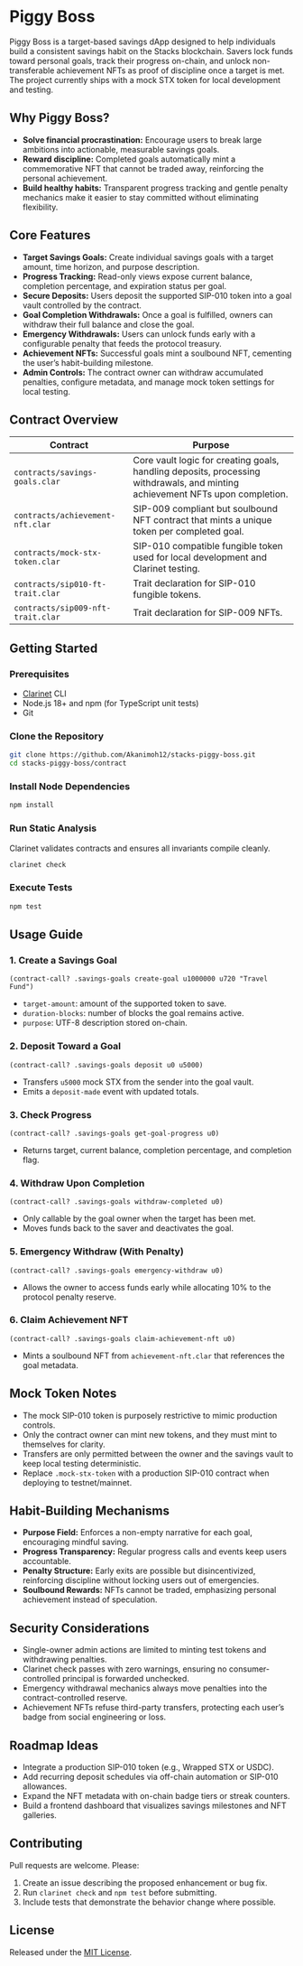 # Piggy Boss

Piggy Boss is a target-based savings dApp designed to help individuals build a consistent savings habit on the Stacks blockchain. Savers lock funds toward personal goals, track their progress on-chain, and unlock non-transferable achievement NFTs as proof of discipline once a target is met. The project currently ships with a mock STX token for local development and testing.

## Why Piggy Boss?
- **Solve financial procrastination:** Encourage users to break large ambitions into actionable, measurable savings goals.
- **Reward discipline:** Completed goals automatically mint a commemorative NFT that cannot be traded away, reinforcing the personal achievement.
- **Build healthy habits:** Transparent progress tracking and gentle penalty mechanics make it easier to stay committed without eliminating flexibility.

## Core Features
- **Target Savings Goals:** Create individual savings goals with a target amount, time horizon, and purpose description.
- **Progress Tracking:** Read-only views expose current balance, completion percentage, and expiration status per goal.
- **Secure Deposits:** Users deposit the supported SIP-010 token into a goal vault controlled by the contract.
- **Goal Completion Withdrawals:** Once a goal is fulfilled, owners can withdraw their full balance and close the goal.
- **Emergency Withdrawals:** Users can unlock funds early with a configurable penalty that feeds the protocol treasury.
- **Achievement NFTs:** Successful goals mint a soulbound NFT, cementing the user’s habit-building milestone.
- **Admin Controls:** The contract owner can withdraw accumulated penalties, configure metadata, and manage mock token settings for local testing.

## Contract Overview

| Contract | Purpose |
| --- | --- |
| `contracts/savings-goals.clar` | Core vault logic for creating goals, handling deposits, processing withdrawals, and minting achievement NFTs upon completion. |
| `contracts/achievement-nft.clar` | SIP-009 compliant but soulbound NFT contract that mints a unique token per completed goal. |
| `contracts/mock-stx-token.clar` | SIP-010 compatible fungible token used for local development and Clarinet testing. |
| `contracts/sip010-ft-trait.clar` | Trait declaration for SIP-010 fungible tokens. |
| `contracts/sip009-nft-trait.clar` | Trait declaration for SIP-009 NFTs. |

## Getting Started

### Prerequisites
- [Clarinet](https://docs.hiro.so/clarinet/getting-started) CLI
- Node.js 18+ and npm (for TypeScript unit tests)
- Git

### Clone the Repository
```bash
git clone https://github.com/Akanimoh12/stacks-piggy-boss.git
cd stacks-piggy-boss/contract
```

### Install Node Dependencies
```bash
npm install
```

### Run Static Analysis
Clarinet validates contracts and ensures all invariants compile cleanly.
```bash
clarinet check
```

### Execute Tests
```bash
npm test
```

## Usage Guide

### 1. Create a Savings Goal
```clarity
(contract-call? .savings-goals create-goal u1000000 u720 "Travel Fund")
```
- `target-amount`: amount of the supported token to save.
- `duration-blocks`: number of blocks the goal remains active.
- `purpose`: UTF-8 description stored on-chain.

### 2. Deposit Toward a Goal
```clarity
(contract-call? .savings-goals deposit u0 u5000)
```
- Transfers `u5000` mock STX from the sender into the goal vault.
- Emits a `deposit-made` event with updated totals.

### 3. Check Progress
```clarity
(contract-call? .savings-goals get-goal-progress u0)
```
- Returns target, current balance, completion percentage, and completion flag.

### 4. Withdraw Upon Completion
```clarity
(contract-call? .savings-goals withdraw-completed u0)
```
- Only callable by the goal owner when the target has been met.
- Moves funds back to the saver and deactivates the goal.

### 5. Emergency Withdraw (With Penalty)
```clarity
(contract-call? .savings-goals emergency-withdraw u0)
```
- Allows the owner to access funds early while allocating 10% to the protocol penalty reserve.

### 6. Claim Achievement NFT
```clarity
(contract-call? .savings-goals claim-achievement-nft u0)
```
- Mints a soulbound NFT from `achievement-nft.clar` that references the goal metadata.

## Mock Token Notes
- The mock SIP-010 token is purposely restrictive to mimic production controls.
- Only the contract owner can mint new tokens, and they must mint to themselves for clarity.
- Transfers are only permitted between the owner and the savings vault to keep local testing deterministic.
- Replace `.mock-stx-token` with a production SIP-010 contract when deploying to testnet/mainnet.

## Habit-Building Mechanisms
- **Purpose Field:** Enforces a non-empty narrative for each goal, encouraging mindful saving.
- **Progress Transparency:** Regular progress calls and events keep users accountable.
- **Penalty Structure:** Early exits are possible but disincentivized, reinforcing discipline without locking users out of emergencies.
- **Soulbound Rewards:** NFTs cannot be traded, emphasizing personal achievement instead of speculation.

## Security Considerations
- Single-owner admin actions are limited to minting test tokens and withdrawing penalties.
- Clarinet check passes with zero warnings, ensuring no consumer-controlled principal is forwarded unchecked.
- Emergency withdrawal mechanics always move penalties into the contract-controlled reserve.
- Achievement NFTs refuse third-party transfers, protecting each user’s badge from social engineering or loss.

## Roadmap Ideas
- Integrate a production SIP-010 token (e.g., Wrapped STX or USDC).
- Add recurring deposit schedules via off-chain automation or SIP-010 allowances.
- Expand the NFT metadata with on-chain badge tiers or streak counters.
- Build a frontend dashboard that visualizes savings milestones and NFT galleries.

## Contributing
Pull requests are welcome. Please:
1. Create an issue describing the proposed enhancement or bug fix.
2. Run `clarinet check` and `npm test` before submitting.
3. Include tests that demonstrate the behavior change where possible.

## License
Released under the [MIT License](LICENSE).

